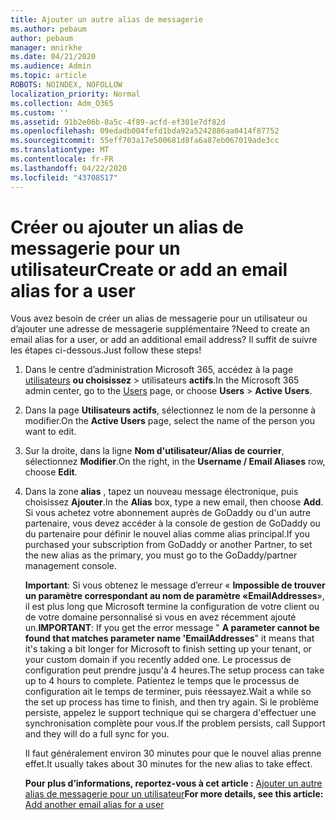 ```yaml
---
title: Ajouter un autre alias de messagerie
ms.author: pebaum
author: pebaum
manager: mnirkhe
ms.date: 04/21/2020
ms.audience: Admin
ms.topic: article
ROBOTS: NOINDEX, NOFOLLOW
localization_priority: Normal
ms.collection: Adm_O365
ms.custom: ''
ms.assetid: 91b2e06b-0a5c-4f89-acfd-ef301e7df82d
ms.openlocfilehash: 09edadb004fefd1bda92a5242886aa0414f87752
ms.sourcegitcommit: 55eff703a17e500681d8fa6a87eb067019ade3cc
ms.translationtype: MT
ms.contentlocale: fr-FR
ms.lasthandoff: 04/22/2020
ms.locfileid: "43708517"
---
```

# <a name="create-or-add-an-email-alias-for-a-user"></a><span data-ttu-id="68ece-102">Créer ou ajouter un alias de messagerie pour un utilisateur</span><span class="sxs-lookup"><span data-stu-id="68ece-102">Create or add an email alias for a user</span></span>

<span data-ttu-id="68ece-103">Vous avez besoin de créer un alias de messagerie pour un utilisateur ou d’ajouter une adresse de messagerie supplémentaire ?</span><span class="sxs-lookup"><span data-stu-id="68ece-103">Need to create an email alias for a user, or add an additional email address?</span></span> <span data-ttu-id="68ece-104">Il suffit de suivre les étapes ci-dessous.</span><span class="sxs-lookup"><span data-stu-id="68ece-104">Just follow these steps!</span></span>
  
1. <span data-ttu-id="68ece-105">Dans le centre d’administration Microsoft 365, accédez à la page [utilisateurs](https://go.microsoft.com/fwlink/p/?linkid=834822) **ou choisissez** \> utilisateurs **actifs**.</span><span class="sxs-lookup"><span data-stu-id="68ece-105">In the Microsoft 365 admin center, go to the [Users](https://go.microsoft.com/fwlink/p/?linkid=834822) page, or choose **Users** \> **Active Users**.</span></span>
    
2. <span data-ttu-id="68ece-106">Dans la page **Utilisateurs actifs**, sélectionnez le nom de la personne à modifier.</span><span class="sxs-lookup"><span data-stu-id="68ece-106">On the **Active Users** page, select the name of the person you want to edit.</span></span> 
    
3. <span data-ttu-id="68ece-107">Sur la droite, dans la ligne **Nom d'utilisateur/Alias de courrier**, sélectionnez **Modifier**.</span><span class="sxs-lookup"><span data-stu-id="68ece-107">On the right, in the **Username / Email Aliases** row, choose **Edit**.</span></span>
    
4. <span data-ttu-id="68ece-108">Dans la zone **alias** , tapez un nouveau message électronique, puis choisissez **Ajouter**.</span><span class="sxs-lookup"><span data-stu-id="68ece-108">In the **Alias** box, type a new email, then choose **Add**.</span></span> <span data-ttu-id="68ece-109">Si vous achetez votre abonnement auprès de GoDaddy ou d'un autre partenaire, vous devez accéder à la console de gestion de GoDaddy ou du partenaire pour définir le nouvel alias comme alias principal.</span><span class="sxs-lookup"><span data-stu-id="68ece-109">If you purchased your subscription from GoDaddy or another Partner, to set the new alias as the primary, you must go to the GoDaddy/partner management console.</span></span> 
    
    <span data-ttu-id="68ece-110">**Important**: Si vous obtenez le message d’erreur « **Impossible de trouver un paramètre correspondant au nom de paramètre «EmailAddresses**», il est plus long que Microsoft termine la configuration de votre client ou de votre domaine personnalisé si vous en avez récemment ajouté un.</span><span class="sxs-lookup"><span data-stu-id="68ece-110">**IMPORTANT**: If you get the error message " **A parameter cannot be found that matches parameter name 'EmailAddresses**" it means that it's taking a bit longer for Microsoft to finish setting up your tenant, or your custom domain if you recently added one.</span></span> <span data-ttu-id="68ece-111">Le processus de configuration peut prendre jusqu'à 4 heures.</span><span class="sxs-lookup"><span data-stu-id="68ece-111">The setup process can take up to 4 hours to complete.</span></span> <span data-ttu-id="68ece-112">Patientez le temps que le processus de configuration ait le temps de terminer, puis réessayez.</span><span class="sxs-lookup"><span data-stu-id="68ece-112">Wait a while so the set up process has time to finish, and then try again.</span></span> <span data-ttu-id="68ece-113">Si le problème persiste, appelez le support technique qui se chargera d'effectuer une synchronisation complète pour vous.</span><span class="sxs-lookup"><span data-stu-id="68ece-113">If the problem persists, call Support and they will do a full sync for you.</span></span>
    
    <span data-ttu-id="68ece-114">Il faut généralement environ 30 minutes pour que le nouvel alias prenne effet.</span><span class="sxs-lookup"><span data-stu-id="68ece-114">It usually takes about 30 minutes for the new alias to take effect.</span></span>
    
    <span data-ttu-id="68ece-115">**Pour plus d’informations, reportez-vous à cet article :** [Ajouter un autre alias de messagerie pour un utilisateur](https://docs.microsoft.com/office365/admin/email/add-another-email-alias-for-a-user)</span><span class="sxs-lookup"><span data-stu-id="68ece-115">**For more details, see this article:** [Add another email alias for a user](https://docs.microsoft.com/office365/admin/email/add-another-email-alias-for-a-user)</span></span>
    

